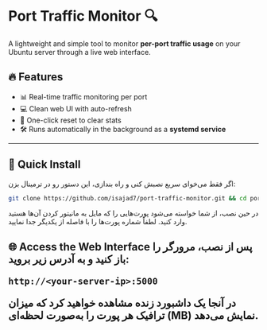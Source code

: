 # Port Traffic Monitor 🔍

A lightweight and simple tool to monitor **per-port traffic usage** on your Ubuntu server through a live web interface.

## 🔥 Features

- 📊 Real-time traffic monitoring per port  
- 💻 Clean web UI with auto-refresh  
- 🔄 One-click reset to clear stats  
- 🛠️ Runs automatically in the background as a **systemd service**

---

## 🚀 Quick Install 

اگر فقط می‌خوای سریع نصبش کنی و راه بندازی، این دستور رو در ترمینال بزن:

```bash
git clone https://github.com/isajad7/port-traffic-monitor.git && cd port-traffic-monitor && chmod +x install.sh && ./install.sh
```

</h2>
در حین نصب، از شما خواسته می‌شود پورت‌هایی را که مایل به مانیتور کردن آن‌ها هستید وارد کنید. لطفاً شماره پورت‌ها را با فاصله از یکدیگر جدا نمایید.
<h2>




🌐 Access the Web Interface
پس از نصب، مرورگر را باز کنید و به آدرس زیر بروید:


```
http://<your-server-ip>:5000
```
در آنجا یک داشبورد زنده مشاهده خواهید کرد که میزان ترافیک هر پورت را به‌صورت لحظه‌ای (MB) نمایش می‌دهد.
